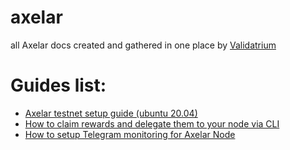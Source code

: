 # axelar
all Axelar docs created and gathered in one place by [Validatrium](https://validatrium.com/)

# Guides list:

- [Axelar testnet setup guide (ubuntu 20.04)](https://github.com/Validatrium/axelar/blob/main/docs/axelar.testnet.setup.md)
- [How to claim rewards and delegate them to your node via CLI](https://github.com/Validatrium/axelar/blob/main/docs/redelegate.axelar.md)
- [How to setup Telegram monitoring for Axelar Node](https://github.com/Validatrium/axelar/blob/main/docs/setup.monitoring.md)
